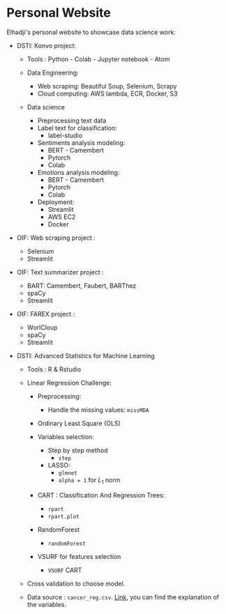 # Personal Website
Elhadji's personal website to showcase data science work:

- DSTI: Konvo project:
  - Tools : Python - Colab - Jupyter notebook - Atom
  - Data Engineering:
    - Web scraping: Beautiful Soup, Selenium, Scrapy
    - Cloud computing: AWS lambda, ECR, Docker, S3

  - Data science
    - Preprocessing text data
    - Label text for classification:
      - label-studio
    - Sentiments analysis modeling:
      - BERT - Camembert
      - Pytorch
      - Colab
    - Emotions analysis modeling:
      - BERT - Camembert
      - Pytorch
      - Colab
    - Deployment:
      - Streamlit
      - AWS EC2
      - Docker

- OIF: Web scraping project :
  - Selenium
  - Streamlit

- OIF: Text summarizer project :
  - BART: Camembert, Faubert, BARThez
  - spaCy
  - Streamlit

- OIF: FAREX project :
  - WorlCloup
  - spaCy
  - Streamlit

- DSTI: Advanced Statistics for Machine Learning
  - Tools : R & Rstudio
  - Linear Regression Challenge:
    - Preprocessing:
      - Handle the missing values: `missMDA`
    - Ordinary Least Square (OLS)
    - Variables selection:
      - Step by step method
        - `step`
      - LASSO:
        - `glmnet`
        - `alpha = 1` for $L_1$ norm

    - CART : Classification And Regression Trees:
      - `rpart`
      - `rpart.plot`

    - RandomForest
      - `randomForest`

    - VSURF for features selection
      - `VSURF` CART

  - Cross validation to choose model.
  - Data source : `cancer_reg.csv`.
  [Link](https://data.world/exercises/linear-regression-exercise-1/workspace/file?filename=cancer_reg.csv), you can find the explanation of the variables.
